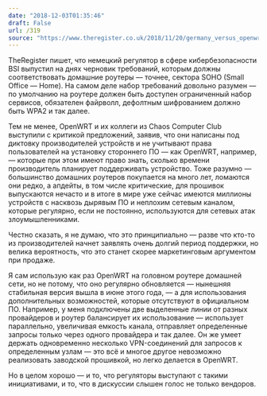 ```yaml
---
date: "2018-12-03T01:35:46"
draft: False
url: /319
source: "https://www.theregister.co.uk/2018/11/20/germany_versus_openwrt_ccc/"
---
```


TheRegister пишет, что немецкий регулятор в сфере кибербезопасности BSI выпустил на днях черновик требований, которым должны соответствовать домашние роутеры — точнее, сектора SOHO (Small Office — Home). На самом деле набор требований довольно разумен — по умолчанию на роутере должен быть доступен ограниченный набор сервисов, обязателен файрволл, дефолтным шифрованием должно быть WPA2 и так далее.

Тем не менее, OpenWRT и их коллеги из Chaos Computer Club выступили с критикой предложений, заявив, что они написаны под диктовку производителей устройств и не учитывают права пользователей на установку стороннего ПО — как OpenWRT, например, — которые при этом имеют право знать, сколько времени производитель планирует поддерживать устройство. Тоже разумно — большинство домашних роутеров покупается на много лет, ломаются они редко, а апдейты, в том числе критические, для прошивок выпускаются нечасто и в итоге в мире уже сейчас имеются миллионы устройств с насквозь дырявым ПО и неплохим сетевым каналом, которые регулярно, если не постоянно, используются для сетевых атак злоумышленниками.

Честно сказать, я не думаю, что это принципиально — разве что кто-то из производителей начнет заявлять очень долгий период поддержки, но велика вероятность, что это станет скорее маркетинговым аргументом при продаже.

Я сам использую как раз OpenWRT на головном роутере домашней сети, но не потому, что оно регулярно обновляется — нынешняя стабильная версия вышла в июне этого года, — а для использования дополнительных возможностей, которые отсутствуют в официальном ПО. Например, у меня подключены две выделенные линии от разных провайдеров и роутер балансирует их использование — использует параллельно, увеличивая емкость канала, отправляет определенные запросы только через одного провайдера и так далее. Он же умеет держать одновременно несколько VPN-соединений для запросов к определенным узлам — это всё и многое другое невозможно реализовать заводской прошивкой, но легко делается в OpenWRT. 

Но в целом хорошо — и то, что регуляторы выступают с такими инициативами, и то, что в дискуссии слышен голос не только вендоров.
